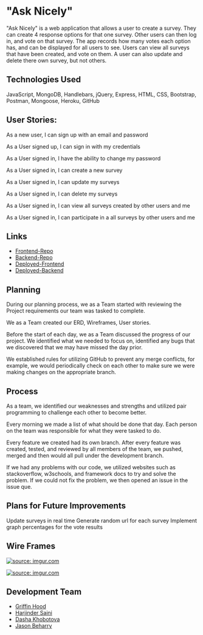 # "Ask Nicely"
"Ask Nicely" is a web application that allows a user to create a survey. They can create 4 response options for that one survey.  Other users can then log in, and vote on that survey.  The app records how many votes each option has, and can be displayed for all users to see.  Users can view all surveys that have been created, and vote on them. A user can also update and delete there own survey, but not others.

## Technologies Used
JavaScript, MongoDB, Handlebars, jQuery, Express, HTML, CSS, Bootstrap, Postman, Mongoose, Heroku, GitHub

## User Stories:
As a new user, I can sign up with an email and password

As a User signed up, I can sign in with my credentials

As a User signed in, I have the ability to change my password

As a User signed in, I can create a new survey

As a User signed in, I can update my surveys

As a User signed in, I can delete my surveys

As a User signed in, I can view all surveys created by other users and me

As a User signed in, I can participate in a all surveys by other users and me

## Links
-   [Frontend-Repo](https://github.com/ga-team-5/survey-client)
-   [Backend-Repo](https://github.com/ga-team-5/survey-api)
-   [Deployed-Frontend](https://ga-team-5.github.io/survey-client/)
-   [Deployed-Backend](https://fast-woodland-73230.herokuapp.com/)

## Planning
During our planning process, we as a Team started with reviewing the Project requirements our team was tasked to complete.

We as a Team created our ERD, Wireframes, User stories.

Before the start of each day, we as a Team discussed the progress of our project. We identified what we needed to focus on, identified any bugs that we discovered that we may have missed the day prior.

We established rules for utilizing GitHub to prevent any merge conflicts, for example, we would periodically check on each other to make sure we were making changes on the appropriate branch.

## Process
As a team, we identified our weaknesses and strengths and utilized pair programming to challenge each other to become better.

Every morning we made a list of what should be done that day. Each person on the team was responsible for what they were tasked to do.

Every feature we created had its own branch.  After every feature was created, tested, and reviewed by all members of the team, we pushed, merged and then would all pull under the development branch.

If we had any problems with our code, we utilized websites such as stackoverflow, w3schools, and framework docs to try and solve the problem.  If we could not fix the problem, we then opened an issue in the issue que.

## Plans for Future Improvements
Update surveys in real time
Generate random url for each survey
Implement graph percentages for the vote results



## Wire Frames

<a href="https://imgur.com/4Z6HsKH"><img src="https://i.imgur.com/4Z6HsKH.png" title="source: imgur.com" /></a>

<a href="https://imgur.com/xImASxg"><img src="https://i.imgur.com/xImASxg.png" title="source: imgur.com" /></a>

## Development Team
-   [Griffin Hood](https://github.com/ghood97)
-   [Harjinder Saini](https://github.com/khalsaniwas)
-   [Dasha Khobotova](https://github.com/dashakho)
-   [Jason Beharry](https://github.com/behappy23)
